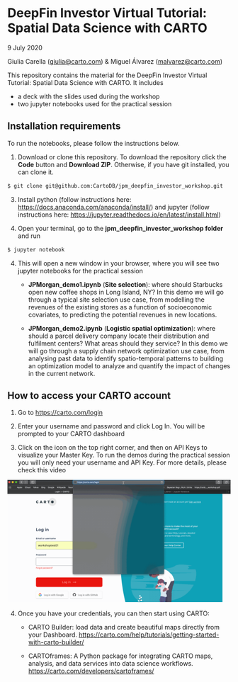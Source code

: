 # DeepFin Investor Virtual Tutorial: Spatial Data Science with CARTO

9 July 2020

Giulia Carella (giulia@carto.com) & Miguel Álvarez (malvarez@carto.com)

This repository contains the material for the DeepFin Investor Virtual Tutorial: Spatial Data Science with CARTO. It includes

- a deck with the slides used during the workshop
- two jupyter notebooks used for the practical session

## Installation requirements

To run the notebooks, please follow the instructions below.

1. Download or clone this repository. To download the repository click the **Code** button and **Download ZIP**. Otherwise, if you have git installed, you can clone it.

  ```bash
  $ git clone git@github.com:CartoDB/jpm_deepfin_investor_workshop.git
  ```
  
3. Install python (follow instructions here: https://docs.anaconda.com/anaconda/install/) and jupyter (follow instructions here: https://jupyter.readthedocs.io/en/latest/install.html)

3. Open your terminal, go to the **jpm_deepfin_investor_workshop folder** and run 
  ```bash
  $ jupyter notebook
  ```

4. This will open a new window in your browser, where you will see two jupyter notebooks for the practical session

	- **JPMorgan_demo1.ipynb** (**Site selection**): where should Starbucks open new coffee shops in Long Island, NY? In this demo we will go through a typical site selection use case, from modelling the revenues of the existing stores as a function of socioeconomic covariates, to predicting the potential revenues in new locations.  

	- **JPMorgan_demo2.ipynb** (**Logistic spatial optimization**): where should a parcel delivery company locate their distribution and fulfilment centers? What areas should they service? In this demo we will go through a supply chain network optimization use case, from analysing past data to identify spatio-temporal patterns to building an optimization model to analyze and quantify the impact of changes in the current network.

## How to access your CARTO account

1. Go to https://carto.com/login

2. Enter your username and password and click Log In. You will be prompted to your CARTO dashboard

3. Click on the icon on the top right corner, and then on API Keys to visualize your Master Key. To run the demos during the practical session you will only need your username and API Key. For more details, please check this video

![](access.gif)

4. Once you have your credentials, you can then start using CARTO:

	- CARTO Builder: load data and create beautiful maps directly from your Dashboard.
	https://carto.com/help/tutorials/getting-started-with-carto-builder/

	-  CARTOframes: A Python package for integrating CARTO maps, analysis, and data services into data science workflows.
	https://carto.com/developers/cartoframes/
	 


